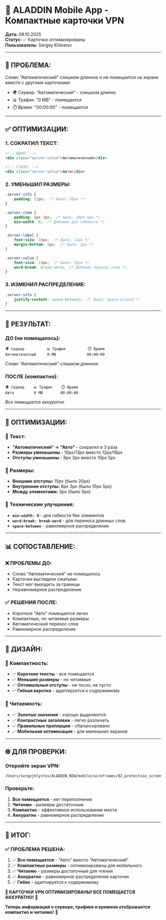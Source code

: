 # 📱 ALADDIN Mobile App - Компактные карточки VPN

**Дата:** 08.10.2025  
**Статус:** ✅ Карточки оптимизированы  
**Пользователь:** Sergey Khlestov

---

## 🚨 **ПРОБЛЕМА:**
Слово "Автоматический" слишком длинное и не помещается на экране вместе с другими карточками:
- 🌍 Сервер: "Автоматический" - слишком длинно
- 📊 Трафик: "0 MB" - помещается
- ⏱️ Время: "00:00:00" - помещается

---

## ✅ **ОПТИМИЗАЦИИ:**

### **1. СОКРАТИЛ ТЕКСТ:**
```html
<!-- БЫЛО: -->
<div class="server-value">Автоматический</div>

<!-- СТАЛО: -->
<div class="server-value">Авто</div>
```

### **2. УМЕНЬШИЛ РАЗМЕРЫ:**
```css
.server-info {
    padding: 15px;  /* Было: 20px */
}

.server-item {
    padding: 8px 3px;  /* Было: 10px 5px */
    min-width: 0;  /* Добавил для гибкости */
}

.server-label {
    font-size: 10px;  /* Было: 12px */
    margin-bottom: 3px;  /* Было: 5px */
}

.server-value {
    font-size: 13px;  /* Было: 16px */
    word-break: break-word;  /* Добавил перенос слов */
}
```

### **3. ИЗМЕНИЛ РАСПРЕДЕЛЕНИЕ:**
```css
.server-info {
    justify-content: space-between;  /* Было: space-around */
}
```

---

## 📱 **РЕЗУЛЬТАТ:**

### **ДО (не помещалось):**
```
🌍 Сервер          📊 Трафик          ⏱️ Время
Автоматический     0 MB              00:00:00
```
*Слово "Автоматический" слишком длинное*

### **ПОСЛЕ (компактно):**
```
🌍 Сервер    📊 Трафик    ⏱️ Время
Авто         0 MB        00:00:00
```
*Все помещается аккуратно*

---

## 🎯 **ОПТИМИЗАЦИИ:**

### **📝 Текст:**
- **"Автоматический" → "Авто"** - сократил в 3 раза
- **Размеры уменьшены** - 10px/13px вместо 12px/16px
- **Отступы уменьшены** - 8px 3px вместо 10px 5px

### **📱 Размеры:**
- **Внешние отступы:** 15px (было 20px)
- **Внутренние отступы:** 8px 3px (было 10px 5px)
- **Между элементами:** 3px (было 5px)

### **🔧 Технические улучшения:**
- **`min-width: 0`** - для гибкости flex элементов
- **`word-break: break-word`** - для переноса длинных слов
- **`space-between`** - равномерное распределение

---

## 📊 **СОПОСТАВЛЕНИЕ:**

### **❌ ПРОБЛЕМЫ ДО:**
- Слово "Автоматический" не помещалось
- Карточки выглядели сжатыми
- Текст мог выходить за границы
- Неравномерное распределение

### **✅ РЕШЕНИЯ ПОСЛЕ:**
- Короткое "Авто" помещается легко
- Компактные, но читаемые размеры
- Автоматический перенос слов
- Равномерное распределение

---

## 🎨 **ДИЗАЙН:**

### **📱 Компактность:**
- ✅ **Короткие тексты** - все помещается
- ✅ **Меньшие размеры** - но читаемые
- ✅ **Оптимальные отступы** - не тесно, не пусто
- ✅ **Гибкая верстка** - адаптируется к содержимому

### **🎯 Читаемость:**
- ✅ **Золотые значения** - хорошо выделяются
- ✅ **Контрастные заголовки** - легко различать
- ✅ **Правильные пропорции** - сбалансировано
- ✅ **Мобильная оптимизация** - для маленьких экранов

---

## 🌐 **ДЛЯ ПРОВЕРКИ:**

### **Откройте экран VPN:**
```
/Users/sergejhlystov/ALADDIN_NEW/mobile/wireframes/02_protection_screen.html
```

### **Проверьте:**
1. **Все помещается** - нет переполнения
2. **Читаемо** - размеры достаточные
3. **Компактно** - эффективное использование места
4. **Аккуратно** - равномерное распределение

---

## 🎊 **ИТОГ:**

### ✅ **ПРОБЛЕМА РЕШЕНА:**

1. ✅ **Все помещается** - "Авто" вместо "Автоматический"
2. ✅ **Компактные размеры** - оптимизированы для мобильного
3. ✅ **Читаемо** - размеры достаточные для чтения
4. ✅ **Аккуратно** - равномерное распределение карточек
5. ✅ **Гибко** - адаптируется к содержимому

**🚀 КАРТОЧКИ VPN ОПТИМИЗИРОВАНЫ! ВСЕ ПОМЕЩАЕТСЯ АККУРАТНО!** 🎉

**Теперь информация о сервере, трафике и времени отображается компактно и читаемо!** 💎

